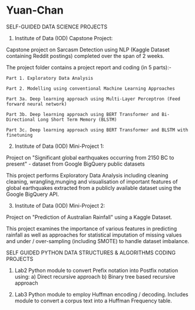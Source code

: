 # Yuan-Chan
SELF-GUIDED DATA SCIENCE PROJECTS

1. Institute of Data (IOD) Capstone Project: 

Capstone project on Sarcasm Detection using NLP (Kaggle Dataset containing Reddit postings) completed over the span of 2 weeks.

The project folder contains a project report and coding (in 5 parts):-

    Part 1. Exploratory Data Analysis
  
    Part 2. Modelling using conventional Machine Learning Approaches
  
    Part 3a. Deep learning approach using Multi-Layer Perceptron (Feed forward neural network)
  
    Part 3b. Deep learning approach using BERT Transformer and Bi-Directional Long Short Term Memory (BLSTM) 
  
    Part 3c. Deep learning approach using BERT Transformer and BLSTM with finetuning


2. Institute of Data (IOD) Mini-Project 1:

Project on "Significant global earthquakes occurring from 2150 BC to present" - dataset from Google BigQuery public datasets

This project performs Exploratory Data Analysis including cleaning cleaning, wrangling,munging and visualisation of important features of global earthquakes extracted from a publicly available dataset using the Google BigQuery API.


3. Institute of Data (IOD) Mini-Project 2:

Project on "Prediction of Australian Rainfall" using a Kaggle Dataset.

This project examines the importance of various features in predicting rainfall as well as approaches for statistical imputation of missing values and under / over-sampling (including SMOTE) to handle dataset imbalance.


SELF GUIDED PYTHON DATA STRUCTURES & ALGORITHMS CODING PROJECTS

1. Lab2
Python module to convert Prefix notation into Postfix notation using: a) Direct recursive approach b) Binary tree based recursive approach

2. Lab3
Python module to employ Huffman encoding / decoding. Includes module to convert a corpus text into a Huffman Frequency table.
